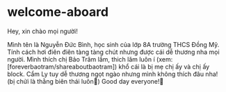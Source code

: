 # welcome-aboard

Hey, xin chào mọi người!

Mình tên là Nguyễn Đức Bình, học sinh của lớp 8A trường THCS Đồng Mỹ. Tính cách hơi điên điên tàng tàng chút nhưng được cái dễ thương nha mọi người. Mình thích chị Bảo Trâm lắm, thich lăm luôn í (xem:[foreverbaotram/shareaboutbaotram]) khổ cái là bị mẹ chị ấy và chị ấy block. Cẩm Ly tuy dễ thương ngọt ngào nhưng mình không thích đâu nha! (bị chửi là thằng biên thái luôn🤪) Good day everyone!🥰

